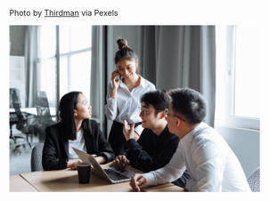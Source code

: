 <!--(dl
(section-meta
    (title pexels-thirdman-7652188))
)-->

Photo by [Thirdman](https://www.pexels.com/photo/a-group-of-people-having-a-meeting-in-the-office-7652188/) via Pexels

<img src="./images/bdd/pexels-thirdman-7652188.jpg" style="height:300px"></img>